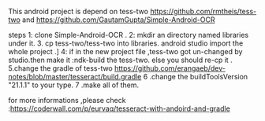 This android project is depend on tess-two
https://github.com/rmtheis/tess-two
and 
https://github.com/GautamGupta/Simple-Android-OCR

steps 1:
   clone Simple-Android-OCR .
   2:  mkdir an directory named libraries under it.
   3. cp tess-two/tess-two into libraries.
   android studio import the whole project .]
   4: if in the new project file ,tess-two got un-changed by studio.then
             make it :ndk-build the tess-two.
			 else you should re-cp it .
   5.change the gradle of tess-two
         https://github.com/erangaeb/dev-notes/blob/master/tesseract/build.gradle
  6 .change the   buildToolsVersion "21.1.1" to your type.
  7 .make all of them.

  for more informations ,please check :https://coderwall.com/p/eurvaq/tesseract-with-andoird-and-gradle
